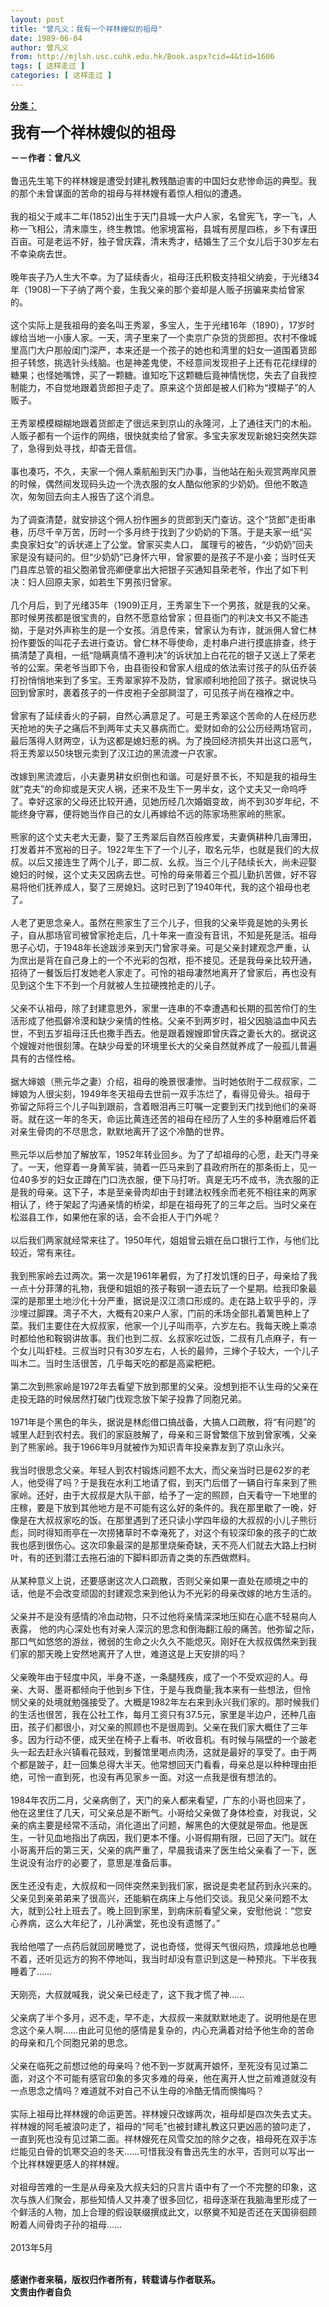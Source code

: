 ```yaml
---
layout: post
title: "曾凡义：我有一个祥林嫂似的祖母"
date: 1989-06-04
author: 曾凡义
from: http://mjlsh.usc.cuhk.edu.hk/Book.aspx?cid=4&tid=1606
tags: [ 这样走过 ]
categories: [ 这样走过 ]
---
```


<div style="margin: 15px 10px 10px 0px;">
 <div>
  <span id="ctl00_ContentPlaceHolder1_chapter1_SubjectLabel" style="font-weight:bold;text-decoration:underline;">
   分类：
  </span>
 </div>
 <p>
  <strong>
   <font size="5">
    我有一个祥林嫂似的祖母
   </font>
  </strong>
 </p>
 <p>
  <strong>
   －－作者：曾凡义
   <br/>
  </strong>
  <br/>
  鲁迅先生笔下的祥林嫂是遭受封建礼教残酷迫害的中国妇女悲惨命运的典型。我的那个未曾谋面的苦命的祖母与祥林嫂有着惊人相似的遭遇。
  <br/>
  <br/>
  我的祖父于咸丰二年(1852)出生于天门县城一大户人家，名曾宪飞，字一飞，人称一飞相公，清末廪生，终生教馆。他家境富裕，县城有房屋四栋，乡下有课田百亩。可是老运不好，独子曾庆霖，清末秀才，结婚生了三个女儿后于30岁左右不幸染病去世。
  <br/>
  <br/>
  晚年丧子乃人生大不幸。为了延续香火，祖母汪氏积极支持祖父纳妾，于光绪34年（1908)一下子纳了两个妾，生我父亲的那个妾却是人贩子拐骗来卖给曾家的。
  <br/>
  <br/>
  这个实际上是我祖母的妾名叫王秀翠，多宝人，生于光绪16年（1890），17岁时嫁给当地一小康人家。一天，湾子里来了一个卖京广杂货的货郎担。农村不像城里高门大户那般闺门深严，本来还是一个孩子的她也和湾里的妇女一道围着货郎担子转悠，挑选针头线脑。也是神差鬼使，不经意间发现担子上还有花花绿绿的糖果；也怪她嘴馋，买了一颗糖。谁知吃下这颗糖后竟神情恍惚，失去了自我控制能力，不自觉地跟着货郎担子走了。原来这个货郎是被人们称为“摸糊子”的人贩子。
  <br/>
  <br/>
  王秀翠模模糊糊地跟着货郎走了很远来到京山的永隆河，上了通往天门的木船。人贩子都有一个运作的网络，很快就卖给了曾家。多宝夫家发现新媳妇突然失踪了，急得到处寻找，却杳无音信。
  <br/>
  <br/>
  事也凑巧，不久，夫家一个佣人乘航船到天门办事，当他站在船头观赏两岸风景的时候，偶然间发现码头边一个洗衣服的女人酷似他家的少奶奶。但他不敢造次，匆匆回去向主人报告了这个消息。
  <br/>
  <br/>
  为了调查清楚，就安排这个佣人扮作圈乡的货郎到天门查访。这个“货郎”走街串巷，历尽千辛万苦，历时一个多月终于找到了少奶奶的下落。于是夫家一纸“买卖良家妇女”的诉状递上了公堂。曾家买卖人口， 属理亏的被告，“少奶奶”回夫家是没有疑问的。但“少奶奶”已身怀六甲，曾家要的是孩子不是小妾；当时任天门县库总管的祖父胞弟曾亮卿便拿出大把银子买通知县荣老爷，作出了如下判决：妇人回原夫家，如若生下男孩归曾家。
  <br/>
  <br/>
  几个月后，到了光绪35年（1909)正月，王秀翠生下一个男孩，就是我的父亲。那时候男孩都是很宝贵的，自然不愿意给曾家；但县衙门的判决文书又不能违拗，于是对外声称生的是一个女孩。消息传来，曾家认为有诈，就派佣人曾仁林扮作要饭的叫花子去进行查访。曾仁林不辱使命，走村串户进行摸底排查，终于搞清楚了真相，一纸“隐瞒真情不遵判决”的诉状加上白花花的银子又送上了荣老爷的公案。荣老爷当即下令，由县衙役和曾家人组成的依法索讨孩子的队伍乔装打扮悄悄地来到了多宝。王秀翠家猝不及防，曾家顺利地抢回了孩子。据说快马回到曾家时，裹着孩子的一件皮袍子全部屙湿了，可见孩子尚在襁褓之中。
  <br/>
  <br/>
  曾家有了延续香火的子嗣，自然心满意足了。可是王秀翠这个苦命的人在经历悲天抢地的失子之痛后不到两年丈夫又暴病而亡。爱财如命的公公历经两场官司，最后落得人财两空，认为这都是媳妇惹的祸。为了挽回经济损失并出这口恶气，将王秀翠以50块银元卖到了汉江边的黑流渡一户农家。
  <br/>
  <br/>
  改嫁到黑流渡后，小夫妻男耕女织倒也和谐。可是好景不长，不知是我的祖母生就“克夫”的命抑或是天灾人祸，还来不及生下一男半女，这个丈夫又一命呜呼了。幸好这家的父母还比较开通，见她历经几次婚姻变故，尚不到30岁年纪，不能终身守寡，便将她当作自己的女儿再嫁给不远的陈家场熊家岭的熊家。
  <br/>
  <br/>
  熊家的这个丈夫老大无妻，娶了王秀翠后自然百般疼爱，夫妻俩耕种几亩薄田，打发着并不宽裕的日子。1922年生下了一个儿子，取名元华，也就是我们的大叔叔。以后又接连生了两个儿子，即二叔、幺叔。当三个儿子陆续长大，尚未迎娶媳妇的时候，这个丈夫又因病去世。可怜的母亲带着三个孤儿勤扒苦做，好不容易将他们抚养成人，娶了三房媳妇。这时已到了1940年代，我的这个祖母也老了。
  <br/>
  <br/>
  人老了更思念亲人。虽然在熊家生了三个儿子，但我的父亲毕竟是她的头男长子，自从那场官司被曾家抢走后，几十年来一直没有音讯，不知是死是活。祖母思子心切，于1948年长途跋涉来到天门曾家寻亲。可是父亲封建观念严重，认为庶出是背在自己身上的一个不光彩的包袱，拒不接见。还是我母亲比较开通，招待了一餐饭后打发她老人家走了。可怜的祖母凄然地离开了曾家后，再也没有见到这个生下不到一个月就被人生拉硬拽抢走的儿子。
  <br/>
  <br/>
  父亲不认祖母，除了封建意思外，家里一连串的不幸遭遇和长期的孤苦伶仃的生活形成了他孤僻冷漠和缺少亲情的性格。父亲不到两岁时，祖父因脑溢血中风去世，不到五岁祖母汪氏也撒手西去。他是跟着嫂嫂即曾庆霖之妻长大的。据说这个嫂嫂对他很刻薄。在缺少母爱的环境里长大的父亲自然就养成了一般孤儿普遍具有的古怪性格。
  <br/>
  <br/>
  据大婶娘（熊元华之妻）介绍，祖母的晚景很凄惨。当时她依附于二叔叔家，二婶娘为人很尖刻，1949年冬天祖母去世前一双手冻烂了，看得见骨头。祖母于弥留之际将三个儿子叫到跟前，含着眼泪再三叮嘱一定要到天门找到他们的亲哥哥。就在这一年的冬天，命运比黄连还苦的祖母在经历了人生的多种磨难后怀着对亲生骨肉的不尽思念，默默地离开了这个冷酷的世界。
  <br/>
  <br/>
  熊元华以后参加了解放军，1952年转业回乡。为了了却祖母的心愿，赴天门寻亲了。一天，他穿着一身黄军装，骑着一匹马来到了县政府所在的那条街上，见一位40多岁的妇女正蹲在门口洗衣服，便下马打听。真是无巧不成书，洗衣服的正是我的母亲。这下子，本是至亲骨肉却由于封建法权残余而老死不相往来的两家相认了，终于架起了沟通亲情的桥梁，却是在祖母死了的三年之后。当时父亲在松滋县工作，如果他在家的话，会不会拒人于门外呢？
  <br/>
  <br/>
  以后我们两家就经常来往了。1950年代，姐姐曾云娥在岳口银行工作，与他们比较近，常有来往。
  <br/>
  <br/>
  我到熊家岭去过两次。第一次是1961年暑假，为了打发饥馑的日子，母亲给了我一点十分菲薄的礼物，我便和姐姐的孩子鞍钢一道去玩了一个星期。给我印象最深的是那里土地沙化十分严重，据说是汉江溃口形成的。走在路上软乎乎的，浮沙埋过脚踝。湾子不大，大概有20来户人家，门前的禾场全部扎着篱笆种上了菜。我们主要住在大叔叔家，他家一个儿子叫雨亭，六岁左右。我每天晚上乘凉时都给他和鞍钢讲故事。我们也到二叔、幺叔家吃过饭，二叔有几点麻子，有一个女儿叫虾桂。三叔当时只有30岁左右，人长的最帅，三婶个子较大，一个儿子叫木二。当时生活很苦，几乎每天吃的都是高粱粑粑。
  <br/>
  <br/>
  第二次到熊家岭是1972年去看望下放到那里的父亲。没想到拒不认生母的父亲在走投无路的时候居然打破门伐观念放下架子投靠了同胞兄弟。
  <br/>
  <br/>
  1971年是个黑色的年头，据说是林彪借口搞战备，大搞人口疏散，将“有问题”的城里人赶到农村去。我们的家庭肢解了，母亲和三哥曾繁信下放到曾家嘴，父亲到了熊家岭。我于1966年9月就被作为知识青年投亲靠友到了京山永兴。
  <br/>
  <br/>
  我当时很思念父亲。年轻人到农村锻炼问题不太大，而父亲当时已是62岁的老人，他受得了吗？于是我在水利工地请了假，到天门后借了一辆自行车来到了熊家岭。还好，由于大叔叔是大队干部，给予了一定的照顾，白天看守一下地里的庄稼，要是下放到其他地方是不可能有这么好的条件的。我在那里歇了一晚，好像是在大叔叔家吃的饭。在那里遇到了还只读小学四年级的大叔叔的小儿子熊衍彪，同时得知雨亭在一次捞猪草时不幸淹死了，对这个有较深印象的孩子的亡故我也感到很伤心。这次印象最深的是那里烧柴奇缺，天不亮人们就去大路上扫树叶，有的还到潜江去拖石油的下脚料即沥青之类的东西做燃料。
  <br/>
  <br/>
  从某种意义上说，还要感谢这次人口疏散，否则父亲如果一直处在顺境之中的话，他是不会改变顽固的封建观念来到他认为不光彩的母亲改嫁的地方生活的。
  <br/>
  <br/>
  父亲并不是没有感情的冷血动物，只不过他将亲情深深地压抑在心底不轻易向人表露， 他的内心深处也有对亲人深沉的思念和倒海翻江般的痛苦。他弥留之际，那口气如悠悠的游丝，微弱的生命之火久久不能熄灭。刚好在大叔叔偶然来到我们家的那天晚上安然地离开了人世，难道这是上天安排的吗？
  <br/>
  <br/>
  父亲晚年由于轻度中风，半身不遂，一条腿残疾，成了一个不受欢迎的人。母亲、大哥、墨哥都倾向于他到乡下住，于是与我商量;我本来有一些想法，但怜悯父亲的处境就勉强接受了。大概是1982年左右来到永兴我们家的。那时候我们的生活也很苦，我在公社工作，每月工资只有37.5元，家里是半边户，还种几亩田，孩子们都很小，对父亲的照顾也不是很周到。父亲在我们家大概住了三年多。因为行动不便，成天坐在椅子上看书、听收音机。有时候与隔壁的一个跛老头一起去赶永兴镇看花鼓戏，到餐馆里喝点肉汤，这就是最好的享受了。由于两个都是跛子，赶一回集总得大半天。他常想回天门看看，母亲总是以种种理由拒绝，可怜一直到死，也没有再见家乡一面。对这一点我是很有想法的。
  <br/>
  <br/>
  1984年农历二月，父亲病倒了，天门的亲人都来看望，广东的小哥也回来了，他在这里住了几天，可父亲总是不断气。小哥给父亲做了身体检查，对我说，父亲的病主要是经常不活动，消化道出了问题，解黑色的大便就是带血。他是医生，一针见血地指出了病因，我们更本不懂。小哥假期有限，已回了天门。就在小哥离开后的第三天，父亲的病严重了，早晨我请来了医生给父亲看了一下，医生说没有治疗的必要了，意思是准备后事。
  <br/>
  <br/>
  医生还没有走，大叔叔和一同伴突然来到我们家，据说是卖老鼠药到永兴来的。父亲见到亲弟弟来了很高兴，还能躺在病床上与他们交谈。我见父亲问题不太大，就到公社上班去了。晚上回到家里，到病床前看望父亲，安慰他说：“您安心养病，这么大年纪了，儿孙满堂，死也没有遗憾了。”
  <br/>
  <br/>
  我给他喂了一点药后就回房睡觉了，说也奇怪，觉得天气很闷热，烦躁地总也睡不着，还听见远方的狗不停地叫，我当时却没有意识到这是一种预兆。下半夜我睡着了……
  <br/>
  <br/>
  天刚亮，大叔就喊我，说父亲已经走了，这下我才慌了神……
  <br/>
  <br/>
  父亲病了半个多月，迟不走，早不走，大叔叔一来就默默地走了。说明他是在思念这个亲人啊……由此可见他的感情是复杂的，内心充满着对给予他生命的苦命的母亲和几个同胞兄弟的思念。
  <br/>
  <br/>
  父亲在临死之前想过他的母亲吗？他不到一岁就离开娘怀，至死没有见过第二面，对这个不可能有感官印象的多灾多难的母亲，他在离开人世之前难道就没有一点思念之情吗？难道就不对自己不认生母的冷酷无情而懊悔吗？
  <br/>
  <br/>
  实际上祖母比祥林嫂的命运更苦。祥林嫂只改嫁两次，祖母却是四次失去丈夫。祥林嫂的阿毛被浪叼走了，祖母的“阿毛”也被封建礼教这只更凶恶的狼叼走了，一直到死也没有见过第二面。祥林嫂死在风雪交加的除夕之夜，祖母死在双手冻烂能见白骨的饥寒交迫的冬天……可惜我没有鲁迅先生的水平，否则可以写出一个比祥林嫂更感人的祥林嫂。
  <br/>
  <br/>
  对祖母苦难的一生是从母亲及大叔夫妇的只言片语中有了一个不完整的印象，这次与族人们聚会，那些知情人又并凑了很多回忆，祖母逐渐在我脑海里形成了一个鲜活的人物，加上合理的假设联缀撰成此文，以祭奠不知是否还在天国徘徊顾盼着人间骨肉子孙的祖母……
  <br/>
  <br/>
  2013年5月
 </p>
 <p>
  <br/>
  <strong>
   感谢作者来稿，版权归作者所有，转载请与作者联系。
   <br/>
   文责由作者自负
  </strong>
 </p>
</div>

